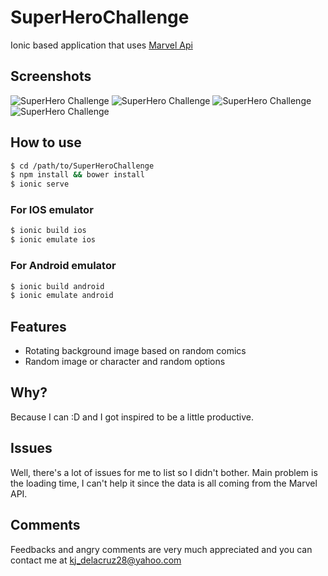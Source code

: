 # SuperHeroChallenge
Ionic based application that uses [Marvel Api](http://developer.marvel.com/docs)

## Screenshots
![SuperHero Challenge](http://s17.postimg.org/l9phrzg0b/superhero_challenge1.png)
![SuperHero Challenge](http://s17.postimg.org/lxtadt8ej/superhero_challenge4.png)
![SuperHero Challenge](http://s17.postimg.org/t5016spmz/superhero_challenge2.png)
![SuperHero Challenge](http://s17.postimg.org/3xp56jmiz/superhero_challenge3.png)

## How to use
```bash
$ cd /path/to/SuperHeroChallenge
$ npm install && bower install
$ ionic serve
```
### For IOS emulator
```bash
$ ionic build ios
$ ionic emulate ios
```

### For Android emulator
```bash
$ ionic build android
$ ionic emulate android
```

## Features
* Rotating background image based on random comics
* Random image or character and random options

## Why?
Because I can :D  and I got inspired to be a little productive.

## Issues
Well, there's a lot of issues for me to list so I didn't bother. Main problem is the loading time, I can't help it
since the data is all coming from the Marvel API.

## Comments
Feedbacks and angry comments are very much appreciated and you can contact me at kj_delacruz28@yahoo.com
